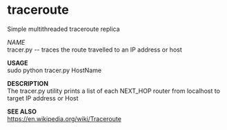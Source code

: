 # traceroute
Simple multithreaded traceroute replica 

*NAME* <br>
tracer.py -- traces the route travelled to an IP address or host

<b>USAGE</b> <br>
 sudo python tracer.py HostName

<b>DESCRIPTION</b> <br>
 The tracer.py utility prints a list of each NEXT_HOP router from localhost to target IP address or Host

<b>SEE ALSO</b> <br>
 https://en.wikipedia.org/wiki/Traceroute
